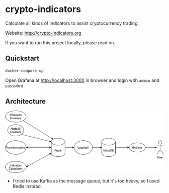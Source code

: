 # crypto-indicators

Calculate all kinds of indicators to assist cryptocurrency trading.

Website: <http://crypto-indicators.org>

If you want to run this project locally, please read on.

## Quickstart

```bash
docker-compose up
```

Open Grafana at <http://localhost:3000> in browser and login with `admin` and `passw0rd`.

## Architecture

![Architecture](./architecture.png)

- I tried to use Kafka as the message queue, but it's too heavy, so I used Redis instead.
